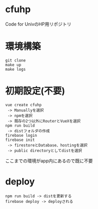 # cfuhp
Code for UnivのHP用リポジトリ

# 環境構築
```
git clone
make up
make logs
```

# 初期設定(不要)
```
vue create cfuhp
 -> Manuallyを選択
 -> npmを選択
 -> 既存の2つ以外にRouterとVueXを選択
npm run build
 -> distフォルダの作成
firebase login
firebase init
 -> firestoreとDatabase、hostingを選択
 -> public directoryとしてdistを選択
```
ここまでの環境がapp内にあるので既に不要

# deploy
```
npm run build -> distを更新する
firebase deploy -> deployされる
```
